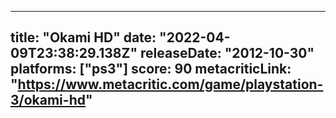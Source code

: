 
---
title: "Okami HD"
date: "2022-04-09T23:38:29.138Z"
releaseDate: "2012-10-30"
platforms: ["ps3"]
score: 90
metacriticLink: "https://www.metacritic.com/game/playstation-3/okami-hd"
---

